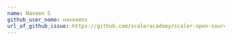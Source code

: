 ```yaml
---
name: Naveen S
github_user_name: naveeens
url_of_github_issue: https://github.com/scaleracademy/scaler-open-source-september-challenge/issues/200
---
```

